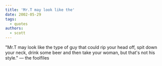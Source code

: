 ```yaml
---
title: 'Mr.T may look like the'
date: 2002-05-29
tags:
  - quotes
authors:
  - scott
---
```


"Mr.T may look like the type of guy that could rip your head off, spit down your neck, drink some beer and then take your woman, but that's not his style."
— the foolfiles
